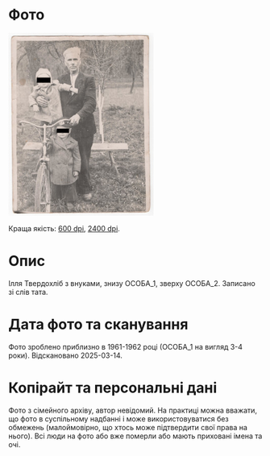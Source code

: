 # Фото #

[<img src="photo_001_75_protected.jpg" />](https://drive.google.com/file/d/1JDe7_NbM2IRkq3kWX7O-fOG_UECSWr0T/view)

Краща якість: [600 dpi](https://drive.google.com/file/d/1JDe7_NbM2IRkq3kWX7O-fOG_UECSWr0T/view), [2400 dpi](https://drive.google.com/file/d/1M03K9IVqisUe8AHSYeCjYpmAMO-OJ2WU/view).

# Опис #

Ілля Твердохліб з внуками, знизу ОСОБА_1, зверху ОСОБА_2. Записано зі слів тата.

# Дата фото та сканування #

Фото зроблено приблизно в 1961-1962 році (ОСОБА_1 на вигляд 3-4 роки). Відскановано 2025-03-14.

# Копірайт та персональні дані #

Фото з сімейного архіву, автор невідомий. На практиці можна вважати, що фото в суспільному надбанні і може використовуватися без обмежень (малоймовірно, що хтось може підтвердити свої права на нього). Всі люди на фото або вже померли або мають приховані імена та очі.
